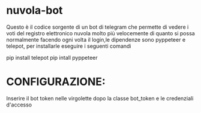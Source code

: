 # nuvola-bot 
Questo è il codice sorgente di un bot di telegram che permette di vedere i voti del registro elettronico nuvola molto più velocemente di quanto si possa normalmente facendo ogni volta il login,le dipendenze sono pyppeteer e telepot, per installarle eseguire i seguenti comandi 

pip install telepot 
pip intall pyppeteer

# CONFIGURAZIONE:
Inserire il bot token nelle virgolette dopo la classe bot_token e le credenziali d'accesso 
